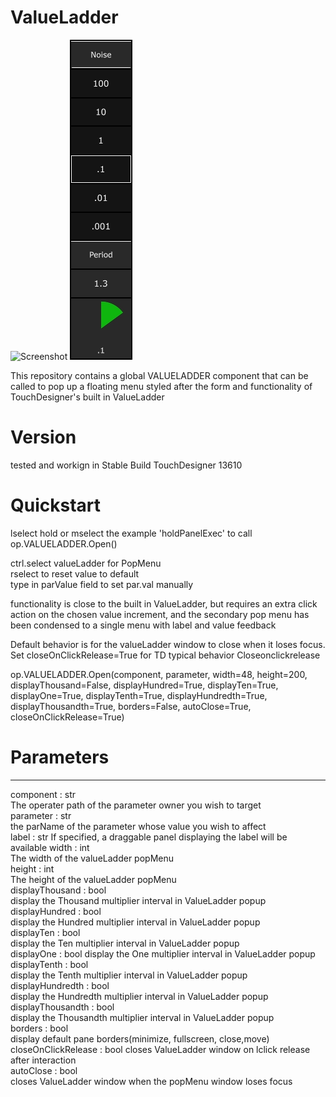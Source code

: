 # ValueLadder

![Screenshot](/ValueLadder/lib/samples/demo.gif) ![Screenshot](/ValueLadder/lib/samples/icon.jpg)

This repository contains a global VALUELADDER component that
can be called to pop up a floating menu styled after the form and functionality of TouchDesigner's built in ValueLadder  

# Version
tested and workign in Stable Build TouchDesigner 13610

# Quickstart  

lselect hold or mselect the example 'holdPanelExec' 
to call op.VALUELADDER.Open()  

ctrl.select valueLadder for PopMenu  
rselect to reset value to default  
type in parValue field to set par.val manually  

functionality is close to the built in ValueLadder,
but requires an extra click action on the chosen
value increment, and the secondary pop menu has
been condensed to a single menu with label and 
value feedback  

Default behavior is for the valueLadder window to close when it
loses focus. Set closeOnClickRelease=True for TD typical behavior
Closeonclickrelease  

op.VALUELADDER.Open(component, parameter, width=48, height=200, displayThousand=False, 
			displayHundred=True, displayTen=True, displayOne=True, 
			displayTenth=True, displayHundredth=True, displayThousandth=True, 
			borders=False, autoClose=True, closeOnClickRelease=True)  

# Parameters  
------------

component : str  
	The operater path of the parameter owner you wish to target  
parameter : str  
	the parName of the parameter whose value you wish to affect  
label : str
	If specified, a draggable panel displaying the label will be available
width : int  
	The width of the valueLadder popMenu   
height : int  
	The height of the valueLadder popMenu 	 
displayThousand	: bool  
	display the Thousand multiplier interval in ValueLadder popup  
displayHundred : bool  
	display the Hundred multiplier interval in ValueLadder popup  
displayTen : bool  
	display the Ten multiplier interval in ValueLadder popup  
displayOne : bool 
	display the One multiplier interval in ValueLadder popup  
displayTenth : bool  
	display the Tenth multiplier interval in ValueLadder popup  
displayHundredth : bool  
	display the Hundredth multiplier interval in ValueLadder popup  
displayThousandth : bool  
	display the Thousandth multiplier interval in ValueLadder popup  
borders : bool  
	display default pane borders(minimize, fullscreen, close,move)  
closeOnClickRelease : bool 
	closes ValueLadder window on lclick release after interaction  
autoClose : bool  
	closes ValueLadder window when the popMenu window loses focus  

